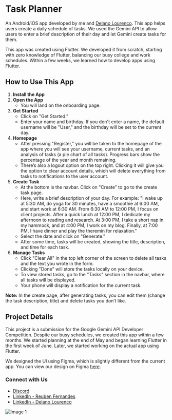 
# Task Planner

An Android/iOS app developed by me and [Delano Lourenco](https://github.com/3ddelano). This app helps users create a daily schedule of tasks. We used the Gemini API to allow users to enter a brief description of their day and let Gemini create tasks for them.

This app was created using Flutter. We developed it from scratch, starting with zero knowledge of Flutter, balancing our busy college and work schedules. Within a few weeks, we learned how to develop apps using Flutter.

## How to Use This App

1. **Install the App**
2. **Open the App**
    - You will land on the onboarding page.
3. **Get Started**
    - Click on "Get Started."
    - Enter your name and birthday. If you don't enter a name, the default username will be "User," and the birthday will be set to the current day.
4. **Homepage**
    - After pressing "Register," you will be taken to the homepage of the app where you will see your username, current tasks, and an analysis of tasks (a pie chart of all tasks). Progress bars show the percentage of the year and month remaining.
    - There’s also a logout option on the top right. Clicking it will give you the option to clear account details, which will delete everything from tasks to notifications to the user account.
5. **Create Task**
    - At the bottom is the navbar. Click on "Create" to go to the create task page.
    - Here, write a brief description of your day. For example: "I wake up at 5:30 AM, do yoga for 30 minutes, have a smoothie at 6:00 AM, and start work at 6:30 AM. From 6:30 AM to 12:00 PM, I focus on client projects. After a quick lunch at 12:00 PM, I dedicate my afternoon to reading and research. At 3:00 PM, I take a short nap in my hammock, and at 4:00 PM, I work on my blog. Finally, at 7:00 PM, I have dinner and play the theremin for relaxation."
    - Select the date and click on "Generate."
    - After some time, tasks will be created, showing the title, description, and time for each task.
6. **Manage Tasks**
    - Click "Clear All" in the top left corner of the screen to delete all tasks and the text you wrote in the form.
    - Clicking "Done" will store the tasks locally on your device.
    - To view stored tasks, go to the "Tasks" section in the navbar, where all tasks will be displayed.
    - Your phone will display a notification for the current task.

**Note:** In the create page, after generating tasks, you can edit them (change the task description, title) and delete tasks you don’t like.

## Project Details

This project is a submission for the Google Gemini API Developer Competition. Despite our busy schedules, we created this app within a few months. We started planning at the end of May and began learning Flutter in the first week of June. Later, we started working on the actual app using Flutter.

We designed the UI using Figma, which is slightly different from the current app. You can view our design on Figma [here](https://www.figma.com/design/ULZ6BLy6zvHRYHiFLYgAwZ/Gemini-Hackathon?node-id=0-1&t=PNkbIF9mOmRm7nqL-1).

### Connect with Us

- [Discord](https://discord.gg/v2TzrDz5Kz)
- [LinkedIn - Reuben Fernandes](https://www.linkedin.com/in/reuben-fernandes-9a0347253/)
- [LinkedIn - Delano Lourenco](https://www.linkedin.com/in/delano-lourenco-a9022a190/)

![Image 1](https://play-lh.googleusercontent.com/l3_hM-H4pkEs6LGWUQlVszK1XECg-_YgnDYkQ8S-aBV2oDzm4l_ZaaHhZEHAwwUizHM=w2560-h1440-rw)

